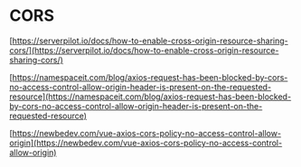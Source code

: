 # CORS

[https://serverpilot.io/docs/how-to-enable-cross-origin-resource-sharing-cors/](https://serverpilot.io/docs/how-to-enable-cross-origin-resource-sharing-cors/)

[https://namespaceit.com/blog/axios-request-has-been-blocked-by-cors-no-access-control-allow-origin-header-is-present-on-the-requested-resource](https://namespaceit.com/blog/axios-request-has-been-blocked-by-cors-no-access-control-allow-origin-header-is-present-on-the-requested-resource)

[https://newbedev.com/vue-axios-cors-policy-no-access-control-allow-origin](https://newbedev.com/vue-axios-cors-policy-no-access-control-allow-origin)

